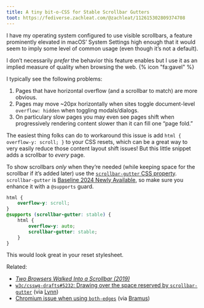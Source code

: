 ```yaml
---
title: A tiny bit-o-CSS for Stable Scrollbar Gutters
toot: https://fediverse.zachleat.com/@zachleat/112615302809374708
---
```

I have my operating system configured to use visible scrollbars, a feature prominently elevated in macOS’ System Settings high enough that it would seem to imply some level of common usage (even though it’s not a default).

I don’t necessarily _prefer_ the behavior this feature enables but I use it as an implied measure of quality when browsing the web. {% icon "fa:gavel" %}

I typically see the following problems:

1. Pages that have horizontal overflow (and a scrollbar to match) are more obvious.
1. Pages may move ~20px horizontally when sites toggle document-level `overflow: hidden` when toggling modals/dialogs.
1. On particulary slow pages you may even see pages shift when progressively rendering content slower than it can fill one “page fold.”

The easiest thing folks can do to workaround this issue is add `html { overflow-y: scroll; }` to your CSS resets, which can be a great way to very easily reduce those content layout shift issues! But this little snippet adds a scrollbar to _every_ page.

To show scrollbars _only_ when they’re needed (while keeping space for the scrollbar if it’s added later) use the [`scrollbar-gutter` CSS property](https://developer.mozilla.org/en-US/docs/Web/CSS/scrollbar-gutter). `scrollbar-gutter` is [Baseline 2024 Newly Available](https://developer.mozilla.org/en-US/docs/Glossary/Baseline/Compatibility), so make sure you enhance it with a `@supports` guard.

```css
html {
	overflow-y: scroll;
}
@supports (scrollbar-gutter: stable) {
	html {
		overflow-y: auto;
		scrollbar-gutter: stable;
	}
}
```

This would look great in your reset stylesheet.

Related:

- [_Two Browsers Walked Into a Scrollbar (2019)_](https://www.filamentgroup.com/lab/scrollbars/)
- [`w3c/csswg-drafts#5232`: Drawing over the space reserved by `scrollbar-gutter`](https://github.com/w3c/csswg-drafts/issues/5232) (via [Lynn](https://bsky.app/profile/lynn.zone/post/3lz6udnp3dc2n))
- [Chromium issue when using `both-edges`](https://issues.chromium.org/issues/40064879) (via [Bramus](https://bsky.app/profile/bram.us/post/3lz6zkbc42s2m))